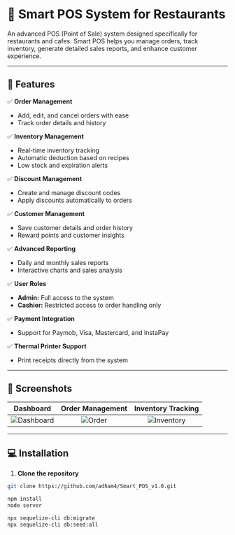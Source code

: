 # 🍔 Smart POS System for Restaurants

An advanced POS (Point of Sale) system designed specifically for restaurants and cafes. Smart POS helps you manage orders, track inventory, generate detailed sales reports, and enhance customer experience.

---

## 🚀 **Features**
✅ **Order Management**  
- Add, edit, and cancel orders with ease  
- Track order details and history  

✅ **Inventory Management**  
- Real-time inventory tracking  
- Automatic deduction based on recipes  
- Low stock and expiration alerts  

✅ **Discount Management**  
- Create and manage discount codes  
- Apply discounts automatically to orders  

✅ **Customer Management**  
- Save customer details and order history  
- Reward points and customer insights  

✅ **Advanced Reporting**  
- Daily and monthly sales reports  
- Interactive charts and sales analysis  

✅ **User Roles**  
- **Admin:** Full access to the system  
- **Cashier:** Restricted access to order handling only  

✅ **Payment Integration**  
- Support for Paymob, Visa, Mastercard, and InstaPay  

✅ **Thermal Printer Support**  
- Print receipts directly from the system  

---

## 📸 **Screenshots**
| Dashboard | Order Management | Inventory Tracking |
|:---------:|:----------------:|:-----------------:|
| ![Dashboard](screenshots/dashboard.png) | ![Order](screenshots/order.png) | ![Inventory](screenshots/inventory.png) |

---

## 💻 **Installation**
1. **Clone the repository**  
```bash
git clone https://github.com/adham4/Smart_POS_v1.0.git

npm install
node server

npx sequelize-cli db:migrate
npx sequelize-cli db:seed:all

